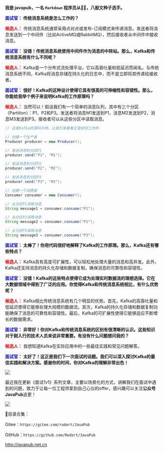 **我是 javapub，一名 `Markdown` 程序员从👨‍💻，八股文种子选手。**



**<font color=blue>面试官</font>： 传统消息系统是怎么工作的？**


**<font color=red>候选人：</font>** 传统消息系统通常采用点对点或发布-订阅模式来传递消息。发送者将消息发送到一个中间件（比如ActiveMQ或RabbitMQ），然后接收者从中间件中接收消息。

**<font color=blue>面试官</font>： 没错！传统消息系统使用中间件作为消息的中转站。那么，Kafka和传统消息系统有什么不同呢？**


**<font color=red>候选人：</font>** Kafka是一个分布式流处理平台，它以高吞吐量和低延迟而闻名。与传统消息系统不同，Kafka将消息存储在持久化的日志中，而不是立即将其传递给接收者。

**<font color=blue>面试官</font>： 很好！Kafka的这种设计使得它具有很高的可伸缩性和容错性。那么，你能给我举个例子来说明Kafka的工作原理吗？**


**<font color=red>候选人：</font>** 当然可以！假设我们有一个简单的消息队列，其中有三个分区（Partition）：P1、P2和P3。发送者将消息M1发送到P1，消息M2发送到P2，消息M3发送到P3。接收者可以从这些分区中读取消息。

```java
// 这是Kafka的源码示例，让我们来看看它是如何工作的

// 创建一个生产者
Producer producer = new Producer();

// 发送消息到分区P1
producer.send("P1", "M1");

// 发送消息到分区P2
producer.send("P2", "M2");

// 发送消息到分区P3
producer.send("P3", "M3");

// 创建一个消费者
Consumer consumer = new Consumer();

// 从分区P1读取消息
String message1 = consumer.consume("P1");

// 从分区P2读取消息
String message2 = consumer.consume("P2");

// 从分区P3读取消息
String message3 = consumer.consume("P3");
```

**<font color=blue>面试官</font>： 太棒了！你用代码很好地解释了Kafka的工作原理。那么，Kafka还有哪些特点？**


**<font color=red>候选人：</font>** Kafka具有高度可扩展性，可以轻松地处理大量的消息和高并发。此外，Kafka还支持消息的持久化存储和数据复制，确保消息的可靠性和容错性。

**<font color=blue>面试官</font>： 没错！Kafka的这些特点使得它成为处理实时数据流的理想选择。它在大数据领域中得到了广泛的应用。你觉得Kafka和传统消息系统相比，有什么优势呢？**


**<font color=red>候选人：</font>** Kafka相比传统消息系统有几个明显的优势。首先，Kafka的高吞吐量和低延迟使得它能够处理大规模的数据流。其次，Kafka的持久化存储和数据复制功能确保了消息的可靠性和容错性。最后，Kafka的可扩展性使得它能够适应不断增长的数据需求。

**<font color=blue>面试官</font>： 非常好！你对Kafka和传统消息系统的区别有很清晰的认识。这些知识对于刚入行的技术人员来说非常重要。有没有什么问题想问我的？**


**<font color=red>候选人：</font>** 我想知道Kafka在实际应用中的一些最佳实践和常见问题解答。

**<font color=blue>面试官</font>： 太好了！这正是我们下一次面试的话题。我们可以深入探讨Kafka的最佳实践和解决方案。感谢你的时间，你对Kafka的理解非常出色！**





![](https://ghproxy.com/https://raw.githubusercontent.com/Rodert/javapub_oss/main/other/41.jpg?raw=true)


最近我在更新《面试1v1》系列文章，主要以场景化的方式，讲解我们在面试中遇到的问题，致力于让每一位工程师拿到自己心仪的offer，感兴趣可以关注**公众号JavaPub**追更！


![](https://ghproxy.com/https://raw.githubusercontent.com/Rodert/javapub_oss/main/common/javapub-qr-code.png?raw=true)


🎁目录合集：

Gitee：`https://gitee.com/rodert/JavaPub`

GitHub：`https://github.com/Rodert/JavaPub`


<http://javapub.net.cn>

